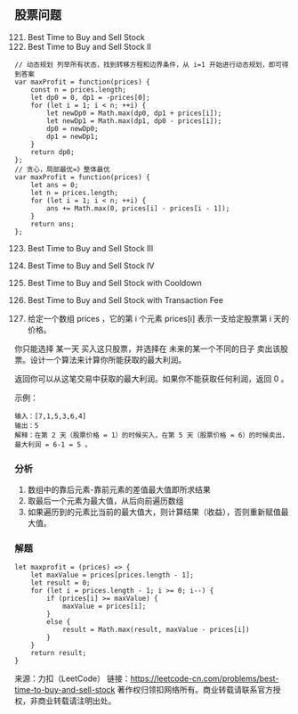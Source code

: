 ## 股票问题

121. Best Time to Buy and Sell Stock
122. Best Time to Buy and Sell Stock II
```
// 动态规划 列举所有状态，找到转移方程和边界条件，从 i=1 开始进行动态规划，即可得到答案
var maxProfit = function(prices) {
    const n = prices.length;
    let dp0 = 0, dp1 = -prices[0];
    for (let i = 1; i < n; ++i) {
        let newDp0 = Math.max(dp0, dp1 + prices[i]);
        let newDp1 = Math.max(dp1, dp0 - prices[i]);
        dp0 = newDp0;
        dp1 = newDp1;
    }
    return dp0;
};
// 贪心，局部最优=》整体最优
var maxProfit = function(prices) {
    let ans = 0;
    let n = prices.length;
    for (let i = 1; i < n; ++i) {
        ans += Math.max(0, prices[i] - prices[i - 1]);
    }
    return ans;
};

```
123. Best Time to Buy and Sell Stock III
188. Best Time to Buy and Sell Stock IV
309. Best Time to Buy and Sell Stock with Cooldown
714. Best Time to Buy and Sell Stock with Transaction Fee

1. 给定一个数组 prices ，它的第 i 个元素 prices[i] 表示一支给定股票第 i 天的价格。

你只能选择 某一天 买入这只股票，并选择在 未来的某一个不同的日子 卖出该股票。设计一个算法来计算你所能获取的最大利润。

返回你可以从这笔交易中获取的最大利润。如果你不能获取任何利润，返回 0 。

示例：
```
输入：[7,1,5,3,6,4]
输出：5
解释：在第 2 天（股票价格 = 1）的时候买入，在第 5 天（股票价格 = 6）的时候卖出，最大利润 = 6-1 = 5 。
```

### 分析
1. 数组中的靠后元素-靠前元素的差值最大值即所求结果
2. 取最后一个元素为最大值，从后向前遍历数组
3. 如果遍历到的元素比当前的最大值大，则计算结果（收益），否则重新赋值最大值。

### 解题

```
let maxprofit = (prices) => {
    let maxValue = prices[prices.length - 1];
    let result = 0;
    for (let i = prices.length - 1; i >= 0; i--) {
        if (prices[i] >= maxValue) {
            maxValue = prices[i];
        }
        else {
            result = Math.max(result, maxValue - prices[i])
        }
    }
    return result;
}
```



来源：力扣（LeetCode）
链接：https://leetcode-cn.com/problems/best-time-to-buy-and-sell-stock
著作权归领扣网络所有。商业转载请联系官方授权，非商业转载请注明出处。



